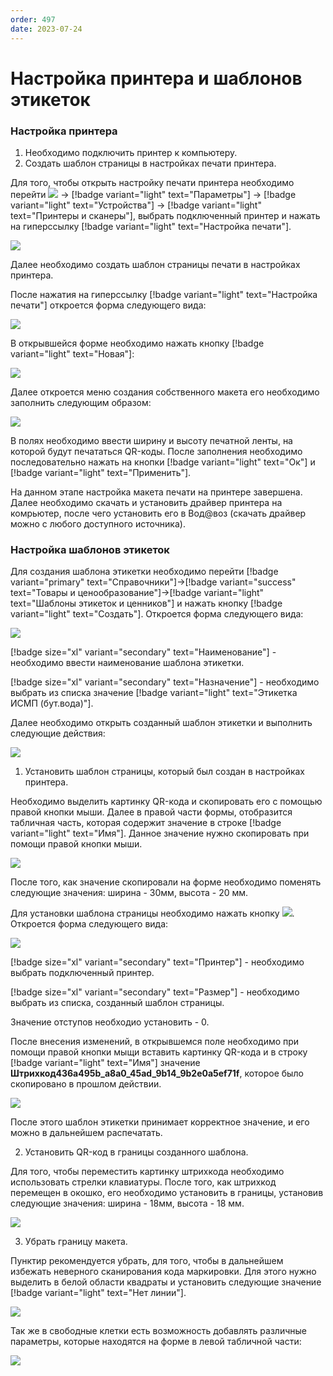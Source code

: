 ```yaml
---
order: 497
date: 2023-07-24
---
```

# Настройка принтера и шаблонов этикеток

### Настройка принтера

1. Необходимо подключить принтер к компьютеру.
2. Создать шаблон страницы в настройках печати принтера.

Для того, чтобы открыть настройку печати принтера необходимо перейти ![](/images/маркировка/виндовс.jpg) -> [!badge variant="light" text="Параметры"] -> [!badge variant="light" text="Устройства"] -> [!badge variant="light" text="Принтеры и сканеры"], выбрать подключенный принтер и нажать на гиперссылку [!badge variant="light" text="Настройка печати"].

![](/images/маркировка/Настройки_принтера.jpg)

Далее необходимо создать шаблон страницы печати в настройках принтера. 

После нажатия на гиперссылку [!badge variant="light" text="Настройка печати"] откроется форма следующего вида:

![](/images/маркировка/Настройки_печати.jpg)

В открывшейся форме необходимо нажать кнопку [!badge variant="light" text="Новая"]:

![](/images/маркировка/Настройки_печати_2.jpg)

Далее откроется меню создания собственного макета его необходимо заполнить следующим образом:

![](/images/маркировка/Настройки_печати_3.jpg)

В полях необходимо ввести ширину и высоту печатной ленты, на которой будут печататься QR-коды. После заполнения необходимо последовательно нажать на кнопки [!badge variant="light" text="Ок"] и [!badge variant="light" text="Применить"].

На данном этапе настройка макета печати на принтере завершена. Далее необходимо скачать и установить драйвер принтера на комрьютер, после чего установить его в Вод@воз (скачать драйвер можно с любого доступного источника).

### Настройка шаблонов этикеток

Для создания шаблона этикетки необходимо перейти [!badge variant="primary" text="Справочники"]->[!badge variant="success" text="Товары и ценообразование"]->[!badge variant="light" text="Шаблоны этикеток и ценников"] и нажать кнопку [!badge variant="light" text="Создать"]. Откроется форма следующего вида:

![](/images/маркировка/Создание_шаблона_этикетки.jpg)

[!badge size="xl" variant="secondary" text="Наименование"] - необходимо ввести наименование шаблона этикетки.

[!badge size="xl" variant="secondary" text="Назначение"] - необходимо выбрать из списка значение [!badge variant="light" text="Этикетка ИСМП (бут.вода)"]. 

Далее необходимо открыть созданный шаблон этикетки и выполнить следующие действия:

![](/images/маркировка/Готовый_шаблон_этикетки.jpg)

1. Установить шаблон страницы, который был создан в настройках принтера.

Необходимо выделить картинку QR-кода и скопировать его с помощью правой кнопки мыши. Далее в правой части формы, отобразится табличная часть, которая содержит значение в строке [!badge variant="light" text="Имя"]. Данное значение нужно скопировать при помощи правой кнопки мыши.

![](/images/маркировка/Имя_штрихкода.jpg)

После того, как значение скопировали на форме необходимо поменять следующие значения: ширина - 30мм, высота - 20 мм. 

Для установки шаблона страницы необходимо нажать кнопку ![](/images/маркировка/Параметры_страницы.jpg). Откроется форма следующего вида:

![](/images/маркировка/Настройка_параметров_страницы.jpg)

[!badge size="xl" variant="secondary" text="Принтер"] - необходимо выбрать подключенный принтер.

[!badge size="xl" variant="secondary" text="Размер"] - необходимо выбрать из списка, созданный шаблон страницы.

Значение отступов необходио установить - 0.

После внесения изменений, в открывшемся поле необходимо при помощи правой кнопки мыщи вставить картинку QR-кода и в строку [!badge variant="light" text="Имя"] значение **Штрихкод436a495b_a8a0_45ad_9b14_9b2e0a5ef71f**, которое было скопировано в прошлом действии.

![](/images/маркировка/Настройка_параметров_страницы_2.jpg)

После этого шаблон этикетки принимает корректное значение, и его можно в дальнейшем распечатать.

2. Установить QR-код в границы созданного шаблона.

Для того, чтобы переместить картинку штрихкода необходимо использовать стрелки клавиатуры. После того, как  штрихкод перемещен в окошко, его необходимо установить в границы, установив следующие значения: ширина - 18мм, высота - 18 мм. 

![](/images/маркировка/Настройка_параметров_страницы_3.jpg)

3. Убрать границу макета.

Пунктир рекомендуется убрать, для того, чтобы в дальнейшем избежать неверного сканирования кода маркировки. Для этого нужно выделить в белой области квадраты и установить следующие значение [!badge variant="light" text="Нет линии"].

![](/images/маркировка/Оформление_штрихкода.jpg)

Так же в свободные клетки есть возможность добавлять различные параметры, которые находятся на форме в левой табличной части:

![](/images/маркировка/Оформление_штрихкода_2.jpg)


